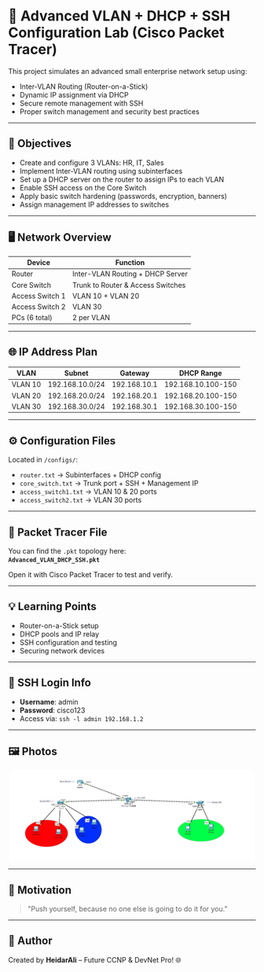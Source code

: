# 🔐 Advanced VLAN + DHCP + SSH Configuration Lab (Cisco Packet Tracer)

This project simulates an advanced small enterprise network setup using:
- Inter-VLAN Routing (Router-on-a-Stick)
- Dynamic IP assignment via DHCP
- Secure remote management with SSH
- Proper switch management and security best practices

---

## 🧠 Objectives

- Create and configure 3 VLANs: HR, IT, Sales
- Implement Inter-VLAN routing using subinterfaces
- Set up a DHCP server on the router to assign IPs to each VLAN
- Enable SSH access on the Core Switch
- Apply basic switch hardening (passwords, encryption, banners)
- Assign management IP addresses to switches

---

## 🖥️ Network Overview

| Device         | Function             |
|----------------|----------------------|
| Router         | Inter-VLAN Routing + DHCP Server |
| Core Switch    | Trunk to Router & Access Switches |
| Access Switch 1| VLAN 10 + VLAN 20    |
| Access Switch 2| VLAN 30              |
| PCs (6 total)  | 2 per VLAN           |

---

## 🌐 IP Address Plan

| VLAN  | Subnet           | Gateway        | DHCP Range           |
|-------|------------------|----------------|-----------------------|
| VLAN 10 | 192.168.10.0/24 | 192.168.10.1   | 192.168.10.100-150    |
| VLAN 20 | 192.168.20.0/24 | 192.168.20.1   | 192.168.20.100-150    |
| VLAN 30 | 192.168.30.0/24 | 192.168.30.1   | 192.168.30.100-150    |

---

## ⚙️ Configuration Files

Located in `/configs/`:

- `router.txt` → Subinterfaces + DHCP config  
- `core_switch.txt` → Trunk port + SSH + Management IP  
- `access_switch1.txt` → VLAN 10 & 20 ports  
- `access_switch2.txt` → VLAN 30 ports  

---

## 📂 Packet Tracer File

You can find the `.pkt` topology here:  
**`Advanced_VLAN_DHCP_SSH.pkt`**

Open it with Cisco Packet Tracer to test and verify.

---

## 💡 Learning Points

- Router-on-a-Stick setup
- DHCP pools and IP relay
- SSH configuration and testing
- Securing network devices

---

## 🔐 SSH Login Info

- **Username**: admin  
- **Password**: cisco123  
- Access via: `ssh -l admin 192.168.1.2`

---
## 🖼️ Photos 
<p align="center">
  <img src="images/advance-vlan.jpg" width="500" alt="Diagram" />
</p>

---
## 🚀 Motivation

> "Push yourself, because no one else is going to do it for you."

---

## 👤 Author

Created by **HeidarAli** – Future CCNP & DevNet Pro! 🌐
